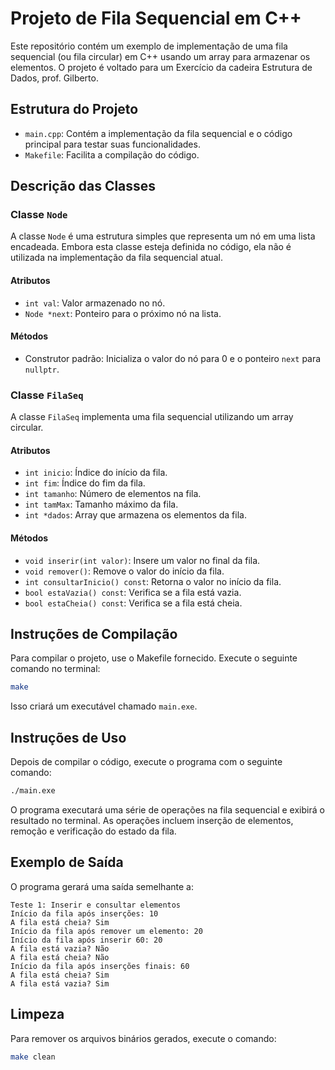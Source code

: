 # Projeto de Fila Sequencial em C++

Este repositório contém um exemplo de implementação de uma fila sequencial (ou fila circular) em C++ usando um array para armazenar os elementos. O projeto é voltado para um Exercício da cadeira Estrutura de Dados, prof. Gilberto.

## Estrutura do Projeto

- `main.cpp`: Contém a implementação da fila sequencial e o código principal para testar suas funcionalidades.
- `Makefile`: Facilita a compilação do código.

## Descrição das Classes

### Classe `Node`

A classe `Node` é uma estrutura simples que representa um nó em uma lista encadeada. Embora esta classe esteja definida no código, ela não é utilizada na implementação da fila sequencial atual.

#### Atributos
- `int val`: Valor armazenado no nó.
- `Node *next`: Ponteiro para o próximo nó na lista.

#### Métodos
- Construtor padrão: Inicializa o valor do nó para 0 e o ponteiro `next` para `nullptr`.

### Classe `FilaSeq`

A classe `FilaSeq` implementa uma fila sequencial utilizando um array circular.

#### Atributos
- `int inicio`: Índice do início da fila.
- `int fim`: Índice do fim da fila.
- `int tamanho`: Número de elementos na fila.
- `int tamMax`: Tamanho máximo da fila.
- `int *dados`: Array que armazena os elementos da fila.

#### Métodos
- `void inserir(int valor)`: Insere um valor no final da fila.
- `void remover()`: Remove o valor do início da fila.
- `int consultarInicio() const`: Retorna o valor no início da fila.
- `bool estaVazia() const`: Verifica se a fila está vazia.
- `bool estaCheia() const`: Verifica se a fila está cheia.

## Instruções de Compilação

Para compilar o projeto, use o Makefile fornecido. Execute o seguinte comando no terminal:

```sh
make
```

Isso criará um executável chamado `main.exe`.

## Instruções de Uso

Depois de compilar o código, execute o programa com o seguinte comando:

```sh
./main.exe
```

O programa executará uma série de operações na fila sequencial e exibirá o resultado no terminal. As operações incluem inserção de elementos, remoção e verificação do estado da fila.

## Exemplo de Saída

O programa gerará uma saída semelhante a:

```
Teste 1: Inserir e consultar elementos
Início da fila após inserções: 10
A fila está cheia? Sim
Início da fila após remover um elemento: 20
Início da fila após inserir 60: 20
A fila está vazia? Não
A fila está cheia? Não
Início da fila após inserções finais: 60
A fila está cheia? Sim
A fila está vazia? Sim
```

## Limpeza

Para remover os arquivos binários gerados, execute o comando:

```sh
make clean
```
